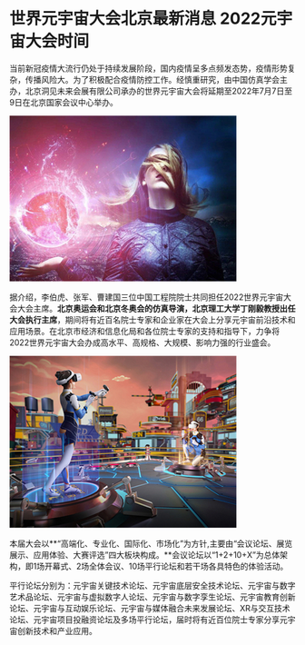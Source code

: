 # 世界元宇宙大会北京最新消息 2022元宇宙大会时间

当前新冠疫情大流行仍处于持续发展阶段，国内疫情呈多点频发态势，疫情形势复杂，传播风险大。为了积极配合疫情防控工作。经慎重研究，由中国仿真学会主办，北京洞见未来会展有限公司承办的世界元宇宙大会将延期至2022年7月7日至9日在北京国家会议中心举办。

![配图一](9c885a0d0e5d9945460f098012cb28ac.jpg)

据介绍，李伯虎、张军、曹建国三位中国工程院院士共同担任2022世界元宇宙大会大会主席。**北京奥运会和北京冬奥会的仿真导演，北京理工大学丁刚毅教授出任大会执行主席**，期间将有近百名院士专家和企业家在大会上分享元宇宙前沿技术和应用场景。在北京市经济和信息化局和各位院士专家的支持和指导下，力争将2022世界元宇宙大会办成高水平、高规格、大规模、影响力强的行业盛会。

![配图二](264d84ad5692549d5d0f34905486648b.jpg)

本届大会以**“高端化、专业化、国际化、市场化”为方针,主要由“会议论坛、展览展示、应用体验、大赛评选”四大板块构成。**会议论坛以“1+2+10+X”为总体架构，即1场开幕式、2场全体会议、10场平行论坛和若干场各具特色的体验活动。

平行论坛分别为：元宇宙关键技术论坛、元宇宙底层安全技术论坛、元宇宙与数字艺术品论坛、元宇宙与虚拟数字人论坛、元宇宙与数字孪生论坛、元宇宙教育创新论坛、元宇宙与互动娱乐论坛、元宇宙与媒体融合未来发展论坛、XR与交互技术论坛、元宇宙项目投融资论坛及多场平行论坛，届时将有近百位院士专家分享元宇宙创新技术和产业应用。


